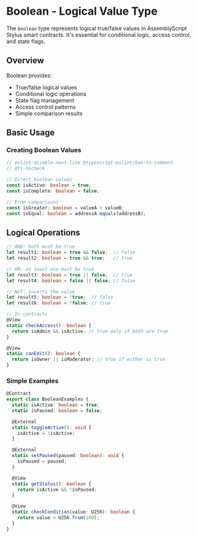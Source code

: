# Boolean - Logical Value Type

The `boolean` type represents logical true/false values in AssemblyScript Stylus smart contracts. It's essential for conditional logic, access control, and state flags.

## Overview

Boolean provides:
- True/false logical values
- Conditional logic operations
- State flag management
- Access control patterns
- Simple comparison results

## Basic Usage

### Creating Boolean Values

```typescript
// eslint-disable-next-line @typescript-eslint/ban-ts-comment
// @ts-nocheck

// Direct boolean values
const isActive: boolean = true;
const isComplete: boolean = false;

// From comparisons
const isGreater: boolean = valueA > valueB;
const isEqual: boolean = addressA.equals(addressB);
```

## Logical Operations

```typescript
// AND: both must be true
let result1: boolean = true && false;  // false
let result2: boolean = true && true;   // true

// OR: at least one must be true  
let result3: boolean = true || false;  // true
let result4: boolean = false || false; // false

// NOT: inverts the value
let result5: boolean = !true;  // false
let result6: boolean = !false; // true

// In contracts
@View
static checkAccess(): boolean {
  return isAdmin && isActive; // true only if both are true
}

@View
static canEdit(): boolean {
  return isOwner || isModerator; // true if either is true
}
```
### Simple Examples

```typescript
@Contract
export class BooleanExamples {
  static isActive: boolean = true;
  static isPaused: boolean = false;

  @External
  static toggleActive(): void {
    isActive = !isActive;
  }

  @External
  static setPaused(paused: boolean): void {
    isPaused = paused;
  }

  @View
  static getStatus(): boolean {
    return isActive && !isPaused;
  }

  @View
  static checkCondition(value: U256): boolean {
    return value > U256.from(100);
  }
}
```
